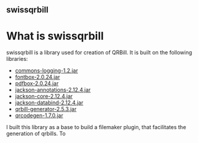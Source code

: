 ## swissqrbill
# What is swissqrbill

swissqrbill is a library used for creation of QRBill. It is built on the following libraries:

* [commons-logging-1.2.jar](http://commons.apache.org/proper/commons-logging/download_logging.cgi)
* [fontbox-2.0.24.jar](https://www.apache.org/dyn/closer.lua/pdfbox/2.0.24/fontbox-2.0.24.jar)
* [pdfbox-2.0.24.jar](https://www.apache.org/dyn/closer.lua/pdfbox/2.0.24/pdfbox-2.0.24.jar)
* [jackson-annotations-2.12.4.jar](https://mvnrepository.com/artifact/com.fasterxml.jackson.core/jackson-annotations/2.12.4)
* [jackson-core-2.12.4.jar](https://mvnrepository.com/artifact/com.fasterxml.jackson.core/jackson-core/2.12.4)
* [jackson-databind-2.12.4.jar](https://mvnrepository.com/artifact/com.fasterxml.jackson.core/jackson-databind/2.12.4)
* [qrbill-generator-2.5.3.jar](https://mvnrepository.com/artifact/net.codecrete.qrbill/qrbill-generator/2.5.3)
* [qrcodegen-1.7.0.jar](https://mvnrepository.com/artifact/io.nayuki/qrcodegen/1.7.0)

I built this library as a base to build a filemaker plugin, that facilitates the generation of qrbills. To 

